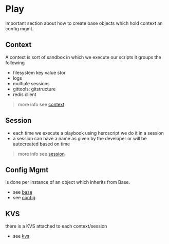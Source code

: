# Play

Important section about how to create base objects which hold context an config mgmt.

## Context

A context is sort of sandbox in which we execute our scripts it groups the following

- filesystem key value stor
- logs
- multiple sessions
- gittools: gitstructure
- redis client

> more info see [context](context.md)

## Session

- each time we execute a playbook using heroscript we do it in a session
- a session can have a name as given by the developer or will be autocreated based on time

> more info see [session](session.md)

## Config Mgmt

is done per instance of an object which inherits from Base.

- see [base](base.md)
- see [config](config.md)

## KVS

there is a KVS attached to each context/session

- see [kvs](kvs.md)
